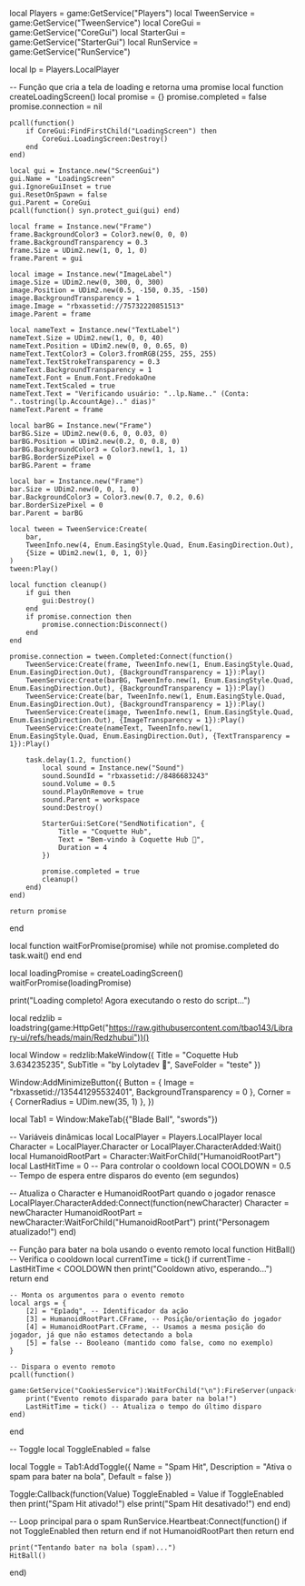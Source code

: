 local Players = game:GetService("Players")
local TweenService = game:GetService("TweenService")
local CoreGui = game:GetService("CoreGui")
local StarterGui = game:GetService("StarterGui")
local RunService = game:GetService("RunService")

local lp = Players.LocalPlayer

-- Função que cria a tela de loading e retorna uma promise
local function createLoadingScreen()
    local promise = {}
    promise.completed = false
    promise.connection = nil
    
    pcall(function()
        if CoreGui:FindFirstChild("LoadingScreen") then
            CoreGui.LoadingScreen:Destroy()
        end
    end)

    local gui = Instance.new("ScreenGui")
    gui.Name = "LoadingScreen"
    gui.IgnoreGuiInset = true
    gui.ResetOnSpawn = false
    gui.Parent = CoreGui
    pcall(function() syn.protect_gui(gui) end)

    local frame = Instance.new("Frame")
    frame.BackgroundColor3 = Color3.new(0, 0, 0)
    frame.BackgroundTransparency = 0.3
    frame.Size = UDim2.new(1, 0, 1, 0)
    frame.Parent = gui

    local image = Instance.new("ImageLabel")
    image.Size = UDim2.new(0, 300, 0, 300)
    image.Position = UDim2.new(0.5, -150, 0.35, -150)
    image.BackgroundTransparency = 1
    image.Image = "rbxassetid://75732220851513"
    image.Parent = frame

    local nameText = Instance.new("TextLabel")
    nameText.Size = UDim2.new(1, 0, 0, 40)
    nameText.Position = UDim2.new(0, 0, 0.65, 0)
    nameText.TextColor3 = Color3.fromRGB(255, 255, 255)
    nameText.TextStrokeTransparency = 0.3
    nameText.BackgroundTransparency = 1
    nameText.Font = Enum.Font.FredokaOne
    nameText.TextScaled = true
    nameText.Text = "Verificando usuário: "..lp.Name.." (Conta: "..tostring(lp.AccountAge).." dias)"
    nameText.Parent = frame

    local barBG = Instance.new("Frame")
    barBG.Size = UDim2.new(0.6, 0, 0.03, 0)
    barBG.Position = UDim2.new(0.2, 0, 0.8, 0)
    barBG.BackgroundColor3 = Color3.new(1, 1, 1)
    barBG.BorderSizePixel = 0
    barBG.Parent = frame

    local bar = Instance.new("Frame")
    bar.Size = UDim2.new(0, 0, 1, 0)
    bar.BackgroundColor3 = Color3.new(0.7, 0.2, 0.6)
    bar.BorderSizePixel = 0
    bar.Parent = barBG

    local tween = TweenService:Create(
        bar,
        TweenInfo.new(4, Enum.EasingStyle.Quad, Enum.EasingDirection.Out),
        {Size = UDim2.new(1, 0, 1, 0)}
    )
    tween:Play()

    local function cleanup()
        if gui then
            gui:Destroy()
        end
        if promise.connection then
            promise.connection:Disconnect()
        end
    end

    promise.connection = tween.Completed:Connect(function()
        TweenService:Create(frame, TweenInfo.new(1, Enum.EasingStyle.Quad, Enum.EasingDirection.Out), {BackgroundTransparency = 1}):Play()
        TweenService:Create(barBG, TweenInfo.new(1, Enum.EasingStyle.Quad, Enum.EasingDirection.Out), {BackgroundTransparency = 1}):Play()
        TweenService:Create(bar, TweenInfo.new(1, Enum.EasingStyle.Quad, Enum.EasingDirection.Out), {BackgroundTransparency = 1}):Play()
        TweenService:Create(image, TweenInfo.new(1, Enum.EasingStyle.Quad, Enum.EasingDirection.Out), {ImageTransparency = 1}):Play()
        TweenService:Create(nameText, TweenInfo.new(1, Enum.EasingStyle.Quad, Enum.EasingDirection.Out), {TextTransparency = 1}):Play()
        
        task.delay(1.2, function()
            local sound = Instance.new("Sound")
            sound.SoundId = "rbxassetid://8486683243"
            sound.Volume = 0.5
            sound.PlayOnRemove = true
            sound.Parent = workspace
            sound:Destroy()
            
            StarterGui:SetCore("SendNotification", {
                Title = "Coquette Hub",
                Text = "Bem-vindo à Coquette Hub 💖",
                Duration = 4
            })
            
            promise.completed = true
            cleanup()
        end)
    end)
    
    return promise
end

local function waitForPromise(promise)
    while not promise.completed do
        task.wait()
    end
end

local loadingPromise = createLoadingScreen()
waitForPromise(loadingPromise)

print("Loading completo! Agora executando o resto do script...")

local redzlib = loadstring(game:HttpGet("https://raw.githubusercontent.com/tbao143/Library-ui/refs/heads/main/Redzhubui"))()

local Window = redzlib:MakeWindow({
    Title = "Coquette Hub 3.634235235",
    SubTitle = "by Lolytadev 💖",
    SaveFolder = "teste"
})

Window:AddMinimizeButton({
    Button = { Image = "rbxassetid://135441295532401", BackgroundTransparency = 0 },
    Corner = { CornerRadius = UDim.new(35, 1) },
})

local Tab1 = Window:MakeTab({"Blade Ball", "swords"})

-- Variáveis dinâmicas
local LocalPlayer = Players.LocalPlayer
local Character = LocalPlayer.Character or LocalPlayer.CharacterAdded:Wait()
local HumanoidRootPart = Character:WaitForChild("HumanoidRootPart")
local LastHitTime = 0 -- Para controlar o cooldown
local COOLDOWN = 0.5 -- Tempo de espera entre disparos do evento (em segundos)

-- Atualiza o Character e HumanoidRootPart quando o jogador renasce
LocalPlayer.CharacterAdded:Connect(function(newCharacter)
    Character = newCharacter
    HumanoidRootPart = newCharacter:WaitForChild("HumanoidRootPart")
    print("Personagem atualizado!")
end)

-- Função para bater na bola usando o evento remoto
local function HitBall()
    -- Verifica o cooldown
    local currentTime = tick()
    if currentTime - LastHitTime < COOLDOWN then
        print("Cooldown ativo, esperando...")
        return
    end

    -- Monta os argumentos para o evento remoto
    local args = {
        [2] = "Ep1adq", -- Identificador da ação
        [3] = HumanoidRootPart.CFrame, -- Posição/orientação do jogador
        [4] = HumanoidRootPart.CFrame, -- Usamos a mesma posição do jogador, já que não estamos detectando a bola
        [5] = false -- Booleano (mantido como false, como no exemplo)
    }

    -- Dispara o evento remoto
    pcall(function()
        game:GetService("CookiesService"):WaitForChild("\n"):FireServer(unpack(args))
        print("Evento remoto disparado para bater na bola!")
        LastHitTime = tick() -- Atualiza o tempo do último disparo
    end)
end

-- Toggle
local ToggleEnabled = false

local Toggle = Tab1:AddToggle({
    Name = "Spam Hit",
    Description = "Ativa o spam para bater na bola",
    Default = false
})

Toggle:Callback(function(Value)
    ToggleEnabled = Value
    if ToggleEnabled then
        print("Spam Hit ativado!")
    else
        print("Spam Hit desativado!")
    end
end)

-- Loop principal para o spam
RunService.Heartbeat:Connect(function()
    if not ToggleEnabled then return end
    if not HumanoidRootPart then return end

    print("Tentando bater na bola (spam)...")
    HitBall()
end)

